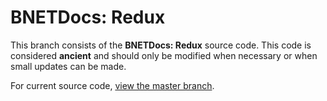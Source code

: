BNETDocs: Redux
===============

This branch consists of the **BNETDocs: Redux** source code. This code is considered **ancient** and should only be modified when necessary or when small updates can be made.

For current source code, [view the master branch](https://github.com/Jailout2000/bnetdocs-web/tree/master).
